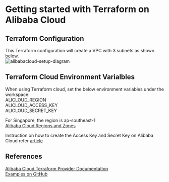 # Getting started with Terraform on Alibaba Cloud

## Terraform Configuration
This Terraform configuration will create a VPC with 3 subnets as shown below.  
![alibabacloud-setup-diagram](https://github.com/nvinod-net/terraform-alibabacloud-gettingstarted/blob/master/alibabacloud-setup.png)

## Terraform Cloud Environment Varialbles
When using Terraform cloud, set the below environment variables under the workspace:  
ALICLOUD_REGION  
ALICLOUD_ACCESS_KEY  
ALICLOUD_SECRET_KEY  

For Singapore, the region is ap-southeast-1  
[Alibaba Cloud Regions and Zones](https://www.alibabacloud.com/help/doc-detail/40654.htm)

Instruction on how to create the Access Key and Secret Key on Alibaba Cloud refer [article](https://www.alibabacloud.com/help/doc-detail/53045.htm)

## References
[Alibaba Cloud Terraform Provider Documentation](https://registry.terraform.io/providers/aliyun/alicloud/latest/docs)  
[Examples on GitHub](https://github.com/aliyun/terraform-provider-alicloud)
